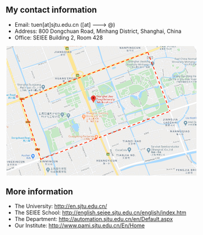 ## My contact information
* Email: tuen\[at\]sjtu.edu.cn (\[at\] ---> @)
* Address: 800 Dongchuan Road, Minhang District, Shanghai, China
* Office: SEIEE Building 2, Room 428
<div style="text-align:center"><img src="Capture.png" alt="Markdown Monster icon" align="center" width="500" /></div>

## More information
* The University: http://en.sjtu.edu.cn/
* The SEIEE School: http://english.seiee.sjtu.edu.cn/english/index.htm
* The Department: http://automation.sjtu.edu.cn/en/Default.aspx
* Our Institute: http://www.pami.sjtu.edu.cn/En/Home
